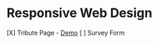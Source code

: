 # Responsive Web Design

[X] Tribute Page - [Demo](https://williamafil.github.io/freeCodeCamp/01_ResponsiveWebDesign/01_Tribute_Page/index.html)
[ ] Survey Form

